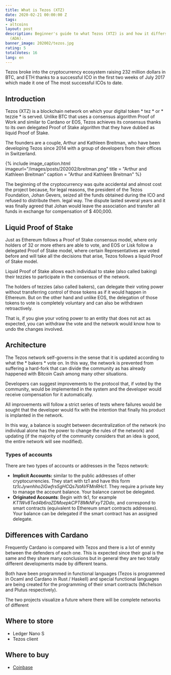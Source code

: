 ```yaml
---
title: What is Tezos (XTZ)
date: 2020-02-21 00:00:00 Z
tags:
- altcoins
layout: post
description: Beginner's guide to what Tezos (XTZ) is and how it differs from Cardano
  (ADA).
banner_image: 202002/tezos.jpg
rating: 5
totalVotes: 16
lang: en
---
```


Tezos broke into the cryptocurrency ecosystem raising 232 million dollars in BTC, and ETH thanks to a successful ICO in the first two weeks of July 2017 which made it one of The most successful ICOs to date.

<!--more-->

## Introduction

Tezos (XTZ) is a blockchain network on which your digital token * tez * or * tezzie * is served. Unlike BTC that uses a consensus algorithm Proof of Work and similar to Cardano or EOS, Tezos achieves its consensus thanks to its own delegated Proof of Stake algorithm that they have dubbed as liquid Proof of Stake.

The founders are a couple, Arthur and Kathleen Breitman, who have been developing Tezos since 2014 with a group of developers from their offices in Switzerland.

{% include image_caption.html imageurl="/images/posts/202002/breitman.png" title = "Arthur and Kathleen Breitman" caption = "Arthur and Kathleen Breitman" %}

The beginning of the cryptocurrency was quite accidental and almost cost the project because, for legal reasons, the president of the Tezos Foundation, Johan Gevers, seized all the funds obtained during the ICO and refused to distribute them. legal way. The dispute lasted several years and it was finally agreed that Johan would leave the association and transfer all funds in exchange for compensation of $ 400,000.

## Liquid Proof of Stake

Just as Ethereum follows a Proof of Stake consensus model, where only holders of 32 or more ethers are able to vote, and EOS or Lisk follow a delegated Proof of Stake model, where certain Representatives are voted before and will take all the decisions that arise, Tezos follows a liquid Proof of Stake model.

Liquid Proof of Stake allows each individual to stake (also called baking) their tezzies to participate in the consensus of the network.

The holders of tezzies (also called bakers), can delegate their voting power without transferring control of those tokens as if it would happen in Ethereum. But on the other hand and unlike EOS, the delegation of those tokens to vote is completely voluntary and can also be withdrawn retroactively.

That is, if you give your voting power to an entity that does not act as expected, you can withdraw the vote and the network would know how to undo the changes involved.

## Architecture

The Tezos network self-governs in the sense that it is updated according to what the * bakers * vote on. In this way, the network is prevented from suffering a hard-fork that can divide the community as has already happened with Bitcoin Cash among many other situations.

Developers can suggest improvements to the protocol that, if voted by the community, would be implemented in the system and the developer would receive compensation for it automatically.

All improvements will follow a strict series of tests where failures would be sought that the developer would fix with the intention that finally his product is implanted in the network.

In this way, a balance is sought between decentralization of the network (no individual alone has the power to change the rules of the network) and updating (if the majority of the community considers that an idea is good, the entire network will see modified).

### Types of accounts

There are two types of accounts or addresses in the Tezos network:

- **Implicit Accounts:** similar to the public addresses of other cryptocurrencies. They start with tz1 and have this form *tz1cJywnhho2iGwfrs5gHCQs7stAVFMnRHc1*. They require a private key to manage the account balance. Your balance cannot be delegated.
- **Originated Accounts**: Begin with tk1, for example *KT1Wv8Ted4b6raZDMoepkCPT8MkNFxyT2Ddo*, and correspond to smart contracts (equivalent to Ethereum smart contracts addresses). Your balance can be delegated if the smart contract has an assigned delegate.



## Differences with Cardano

Frequently Cardano is compared with Tezos and there is a lot of enmity between the defenders of each one. This is expected since their goal is the same and they share many conclusions but in general they are two totally different developments made by different teams.

Both have been programmed in functional languages ​​(Tezos is programmed in Ocaml and Cardano in Rust / Haskell) and special functional languages ​​are being created for the programming of their smart contracts (Michelson and Plutus respectively).

The two projects visualize a future where there will be complete networks of different

## Where to store

- Ledger Nano S
- Tezos client

## Where to buy

- <a rel="nofollow" href="https://www.coinbase.com/join/ferran_tt">Coinbase</a>